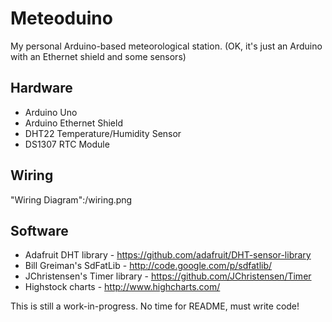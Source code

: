 Meteoduino
==========

My personal Arduino-based meteorological station. (OK, it's just an Arduino
with an Ethernet shield and some sensors)

Hardware
--------

* Arduino Uno
* Arduino Ethernet Shield
* DHT22 Temperature/Humidity Sensor
* DS1307 RTC Module

Wiring
------

"Wiring Diagram":/wiring.png

Software
--------

* Adafruit DHT library - https://github.com/adafruit/DHT-sensor-library
* Bill Greiman's SdFatLib - http://code.google.com/p/sdfatlib/
* JChristensen's Timer library - https://github.com/JChristensen/Timer
* Highstock charts - http://www.highcharts.com/

This is still a work-in-progress. No time for README, must write code!
